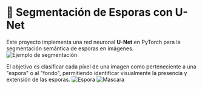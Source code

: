 # 🔬 Segmentación de Esporas con U-Net

Este proyecto implementa una red neuronal **U-Net** en PyTorch para la segmentación semántica de esporas en imágenes.
![Ejemplo de segmentación](https://media.geeksforgeeks.org/wp-content/uploads/20220614121231/Group14.jpg)

El objetivo es clasificar cada píxel de una imagen como perteneciente a una "espora" o al "fondo", permitiendo identificar visualmente la presencia y extensión de las esporas.
![Espora](dataset/images/F.GIGASPORACEAE4_Scutellospora_spinosisima_MANUAL_DE_IDENTIFICACION_HMA.pdf-image-3589.png)
![Mascara](dataset/masks/F.GIGASPORACEAE4_Scutellospora_spinosisima_MANUAL_DE_IDENTIFICACION_HMA.pdf-image-3589.png)
